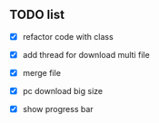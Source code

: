 ## TODO list 

* [X] refactor code with class 
* [X] add thread for download multi file
* [X] merge file 
* [X] pc download big size 
* [X] show progress bar

